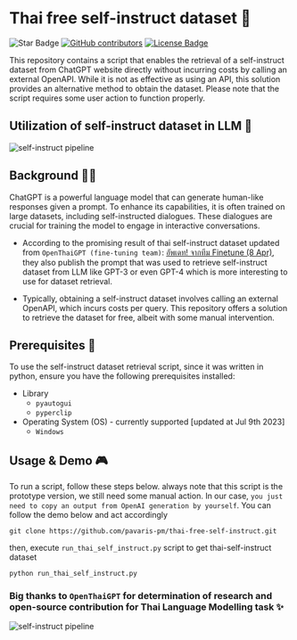 # Thai free self-instruct dataset 🥩
<a><img src="https://img.shields.io/static/v1?label=%F0%9F%8C%9F&message=If%20Useful&style=style=flat&color=BC4E99" alt="Star Badge"/></a>
<a href="https://github.com/pavaris-pm/thai-free-self-instruct/graphs/contributors"><img alt="GitHub contributors" src="https://img.shields.io/github/contributors/pavaris-pm/thai-free-self-instruct?color=BC4E99"></a>
<a href="https://github.com/pavaris-pm/thai-free-self-instruct/blob/master/LICENSE"><img src="https://img.shields.io/github/license/pavaris-pm/thai-free-self-instruct?color=BC4E99" alt="License Badge"/></a>

This repository contains a script that enables the retrieval of a self-instruct dataset from ChatGPT website directly without incurring costs by calling an external OpenAPI. While it is not as effective as using an API, this solution provides an alternative method to obtain the dataset. Please note that the script requires some user action to function properly.

## Utilization of self-instruct dataset in LLM 🥓
![self-instruct pipeline](https://substackcdn.com/image/fetch/f_auto,q_auto:good,fl_progressive:steep/https%3A%2F%2Fsubstack-post-media.s3.amazonaws.com%2Fpublic%2Fimages%2F88f7c2ca-5592-423d-b551-9794e325bafc_2218x1004.png)

## Background 👩‍🍳
ChatGPT is a powerful language model that can generate human-like responses given a prompt. To enhance its capabilities, it is often trained on large datasets, including self-instructed dialogues. These dialogues are crucial for training the model to engage in interactive conversations.

- According to the promising result of thai self-instruct dataset updated from `OpenThaiGPT (fine-tuning team)`: 
 [อัพเดท! จากทีม Finetune (8 Apr)](https://openthaigpt.aieat.or.th/previous-events/finetune-8-apr), they also publish the prompt that was used to retrieve self-instruct dataset from LLM like GPT-3 or even GPT-4 which is more interesting to use for dataset retrieval.

- Typically, obtaining a self-instruct dataset involves calling an external OpenAPI, which incurs costs per query. This repository offers a solution to retrieve the dataset for free, albeit with some manual intervention.

## Prerequisites 🚩
To use the self-instruct dataset retrieval script, since it was written in python, ensure you have the following prerequisites installed:
- Library
    - `pyautogui`
    - `pyperclip`
- Operating System (OS) - currently supported [updated at Jul 9th 2023]
    - `Windows`
 
## Usage & Demo 🎮
To run a script, follow these steps below. always note that this script is the prototype version, we still need some manual action.
In our case, `you just need to copy an output from OpenAI generation by yourself`. You can follow the demo below and act accordingly
```
git clone https://github.com/pavaris-pm/thai-free-self-instruct.git
```
then, execute `run_thai_self_instruct.py` script to get thai-self-instruct dataset
```
python run_thai_self_instruct.py
```

 ### Big thanks to `OpenThaiGPT` for determination of research and open-source contribution for Thai Language Modelling task ✨
 
 ![self-instruct pipeline](https://avatars.githubusercontent.com/u/126307330?s=280&v=4)
